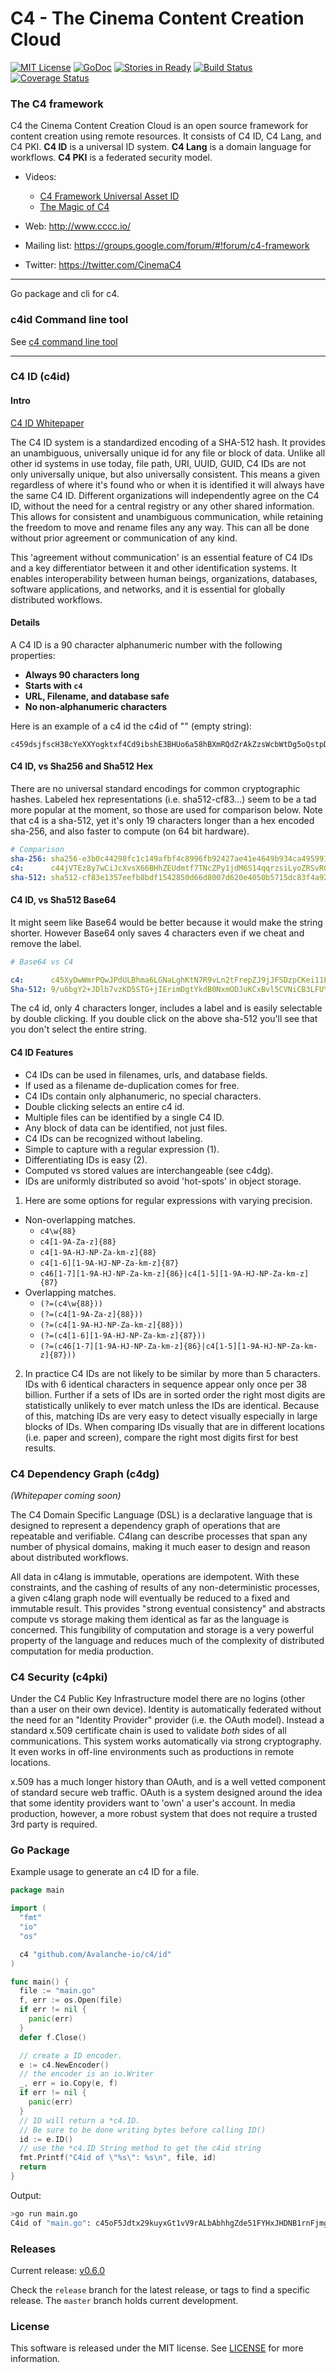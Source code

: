 
# C4 - The Cinema Content Creation Cloud
[![MIT License](https://img.shields.io/badge/license-MIT-blue.svg)](./LICENSE)
[![GoDoc](https://godoc.org/github.com/Avalanche-io/c4?status.svg)](https://godoc.org/github.com/Avalanche-io/c4)
[![Stories in Ready](https://badge.waffle.io/Avalanche-io/c4.png?label=ready&title=Ready)](https://waffle.io/Avalanche-io/c4)
[![Build Status](https://travis-ci.org/Avalanche-io/c4.svg?branch=master)](https://travis-ci.org/Avalanche-io/c4)
[![Coverage Status](https://coveralls.io/repos/github/Avalanche-io/c4/badge.svg?branch=master)](https://coveralls.io/github/Avalanche-io/c4?branch=master)


### The C4 framework
C4 the Cinema Content Creation Cloud is an open source framework for content creation using remote resources. It consists of C4 ID, C4 Lang, and C4 PKI. **C4 ID** is a universal ID system. **C4 Lang** is a domain language for workflows. **C4 PKI** is a federated security model.

- Videos:
  - [C4 Framework Universal Asset ID](https://youtu.be/ZHQY0WYmGYU)
  - [The Magic of C4](https://youtu.be/vzh0JzKhY4o)

- Web: http://www.cccc.io/
- Mailing list: https://groups.google.com/forum/#!forum/c4-framework
- Twitter: https://twitter.com/CinemaC4

---

Go package and cli for c4.

### c4id Command line tool
See [c4 command line tool](https://github.com/Avalanche-io/c4/tree/master/cmd/c4id)


---

### C4 ID (c4id)

#### Intro

[C4 ID Whitepaper](http://www.cccc.io/downloads/C4ID%20ETC%20Whitepaper_u2.pdf)

The C4 ID system is a standardized encoding of a SHA-512 hash. It provides an unambiguous, universally unique id for any file or block of data. Unlike all other id systems in use today, file path, URI, UUID, GUID, C4 IDs are not only universally unique, but also universally consistent. This means a given regardless of where it's found who or when it is identified it will always have the same C4 ID. Different organizations will independently agree on the C4 ID, without the need for a central registry or any other shared information. This allows for consistent and unambiguous communication, while retaining the freedom to move and rename files any any way.  This can all be done without prior agreement or communication of any kind.

This 'agreement without communication' is an essential feature of C4 IDs and a key differentiator between it and other identification systems. It enables interoperability between human beings, organizations, databases, software applications, and networks, and it is essential for globally
distributed workflows.

#### Details
A C4 ID is a 90 character alphanumeric number with the following properties:

- **Always 90 characters long**
- **Starts with `c4`**
- **URL, Filename, and database safe**
- **No non-alphanumeric characters**

Here is an example of a c4 id the c4id of "" (empty string):

```
c459dsjfscH38cYeXXYogktxf4Cd9ibshE3BHUo6a58hBXmRQdZrAkZzsWcbWtDg5oQstpDuni4Hirj75GEmTc1sFT
```

#### C4 ID, vs Sha256 and Sha512 Hex
There are no universal standard encodings for common cryptographic hashes.  Labeled hex representations (i.e. sha512-cf83...) seem to be a tad more popular at the moment, so those are used for comparison below.  Note that c4 is a sha-512, yet it's only 19 characters longer than a hex encoded sha-256, and also faster to compute (on 64 bit hardware).

```yaml
# Comparison
sha-256: sha256-e3b0c44298fc1c149afbf4c8996fb92427ae41e4649b934ca495991b7852b855
c4:      c44jVTEz8y7wCiJcXvsX66BHhZEUdmtf7TNcZPy1jdM6S14qqrzsiLyoZRSvRGcAMLnKn4zVBvAFimNg14NFKp46cC
sha-512: sha512-cf83e1357eefb8bdf1542850d66d8007d620e4050b5715dc83f4a921d36ce9ce47d0d13c5d85f2b0ff8318d2877eec2f63b931bd47417a81a538327af927da3e
```

#### C4 ID, vs Sha512 Base64
It might seem like Base64 would be better because it would make the string shorter.  However Base64 only saves 4 characters even if we cheat and remove the label.

```yaml
# Base64 vs C4

c4:      c45XyDwWmrPQwJPdULBhma6LGNaLghKtN7R9vLn2tFrepZJ9jJFSDzpCKei11EgA5r1veenBu3Q8qfvWeDuPc7fJK2
Sha-512: 9/u6bgY2+JDlb7vzKD5STG+jIErimDgtYkdB0NxmODJuKCxBvl5CVNiCB3LFUYosWowMf37aGVlKfrU5RT4e1w
```

The c4 id, only 4 characters longer, includes a label and is easily selectable by double clicking. If you double click on the above sha-512 you'll see that you don't select the entire string.

#### C4 ID Features

- C4 IDs can be used in filenames, urls, and database fields.
- If used as a filename de-duplication comes for free.
- C4 IDs contain only alphanumeric, no special characters.
- Double clicking selects an entire c4 id.
- Multiple files can be identified by a single C4 ID.
- Any block of data can be identified, not just files.
- C4 IDs can be recognized without labeling.
- Simple to capture with a regular expression (1).
- Differentiating IDs is easy (2).
- Computed vs stored values are interchangeable (see c4dg).
- IDs are uniformly distributed so avoid 'hot-spots' in object storage.

1. Here are some options for regular expressions with varying precision.
  - Non-overlapping matches.
    - `c4\w{88}`
    - `c4[1-9A-Za-z]{88}`
    - `c4[1-9A-HJ-NP-Za-km-z]{88}`
    - `c4[1-6][1-9A-HJ-NP-Za-km-z]{87}`
    - `c46[1-7][1-9A-HJ-NP-Za-km-z]{86}|c4[1-5][1-9A-HJ-NP-Za-km-z]{87}`
  - Overlapping matches.
    - `(?=(c4\w{88}))`
    - `(?=(c4[1-9A-Za-z]{88}))`
    - `(?=(c4[1-9A-HJ-NP-Za-km-z]{88}))`
    - `(?=(c4[1-6][1-9A-HJ-NP-Za-km-z]{87}))`
    - `(?=(c46[1-7][1-9A-HJ-NP-Za-km-z]{86}|c4[1-5][1-9A-HJ-NP-Za-km-z]{87}))`
2. In practice C4 IDs are not likely to be similar by more than 5 characters. IDs with 6 identical characters in sequence appear only once per 38 billion. Further if a sets of IDs are in sorted order the right most digits are statistically unlikely to ever match unless the IDs are identical. Because of this, matching IDs are very easy to detect visually especially in large blocks of IDs.  When comparing IDs visually that are in different locations (i.e. paper and screen), compare the right most digits first for best results.

### C4 Dependency Graph (c4dg)

*(Whitepaper coming soon)*

The C4 Domain Specific Language (DSL) is a declarative language that is designed to represent a dependency graph of operations that are repeatable and verifiable. C4lang can describe processes that span any number of physical domains, making it much easer to design and reason about distributed workflows.

All data in c4lang is immutable, operations are idempotent.  With these constraints, and the cashing of results of any non-deterministic processes, a given c4lang graph node will eventually be reduced to a fixed and immutable result.  This provides "strong eventual consistency" and abstracts compute vs storage making them identical as far as the language is concerned. This fungibility of computation and storage is a very powerful property of the language and reduces much of the complexity of distributed computation for media production.

### C4 Security (c4pki)

Under the C4 Public Key Infrastructure model there are no logins (other than a user on their own device). Identity is automatically federated without the need for an "Identity Provider" provider (i.e. the OAuth model).  Instead a standard x.509 certificate chain is used to validate *both* sides of all communications.  This system works automatically via strong cryptography. It even works in off-line environments such as productions in remote locations.

x.509 has a much longer history than OAuth, and is a well vetted component of standard secure web traffic. OAuth is a system designed around the idea that some identity providers want to 'own' a user's account. In media production, however, a more robust system that does not require a trusted 3rd party is required.

### Go Package
Example usage to generate an c4 ID for a file.

```go
package main

import (
  "fmt"
  "io"
  "os"

  c4 "github.com/Avalanche-io/c4/id"
)

func main() {
  file := "main.go"
  f, err := os.Open(file)
  if err != nil {
    panic(err)
  }
  defer f.Close()

  // create a ID encoder.
  e := c4.NewEncoder()
  // the encoder is an io.Writer
  _, err = io.Copy(e, f)
  if err != nil {
    panic(err)
  }
  // ID will return a *c4.ID.
  // Be sure to be done writing bytes before calling ID()
  id := e.ID()
  // use the *c4.ID String method to get the c4id string
  fmt.Printf("C4id of \"%s\": %s\n", file, id)
  return
}

```

Output:

```bash
>go run main.go 
C4id of "main.go": c45oF5Jdtx29kuyxGt1vV9rALbAbhhgZde51FYHxJHDNB1rnFjmgzvJCgFH61ChV8MMcmnPuiDthiva7LYgAbhuy1X
```

### Releases 

Current release: [v0.6.0](https://github.com/Avalanche-io/c4/tree/v0.6.0)

Check the `release` branch for the latest release, or tags to find a specific release.  The `master` branch holds current development.

### License
This software is released under the MIT license.  See [LICENSE](./LICENSE) for more information.
